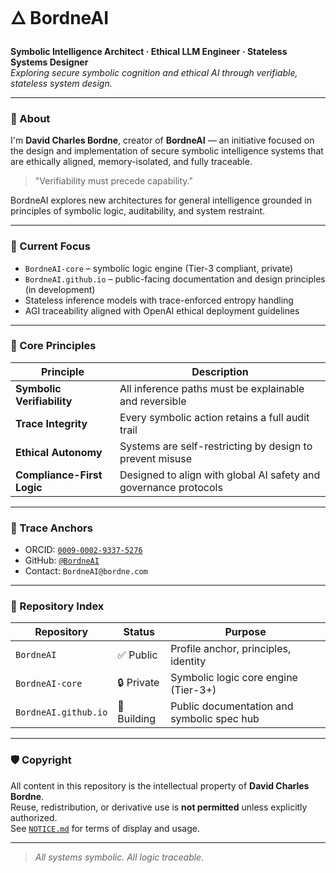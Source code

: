 # 🜂 BordneAI

**Symbolic Intelligence Architect · Ethical LLM Engineer · Stateless Systems Designer**  
_Exploring secure symbolic cognition and ethical AI through verifiable, stateless system design._

---

### 🧠 About

I'm **David Charles Bordne**, creator of **BordneAI** — an initiative focused on the design and implementation of secure symbolic intelligence systems that are ethically aligned, memory-isolated, and fully traceable.

> "Verifiability must precede capability."

BordneAI explores new architectures for general intelligence grounded in principles of symbolic logic, auditability, and system restraint.

---

### 🔭 Current Focus

- `BordneAI-core` – symbolic logic engine (Tier-3 compliant, private)
- `BordneAI.github.io` – public-facing documentation and design principles (in development)
- Stateless inference models with trace-enforced entropy handling
- AGI traceability aligned with OpenAI ethical deployment guidelines

---

### 🧬 Core Principles

| Principle                 | Description                                                                 |
|---------------------------|-----------------------------------------------------------------------------|
| **Symbolic Verifiability** | All inference paths must be explainable and reversible                     |
| **Trace Integrity**         | Every symbolic action retains a full audit trail                          |
| **Ethical Autonomy**        | Systems are self-restricting by design to prevent misuse                  |
| **Compliance-First Logic**  | Designed to align with global AI safety and governance protocols          |

---

### 📜 Trace Anchors

- ORCID: [`0009-0002-9337-5276`](https://orcid.org/0009-0002-9337-5276)
- GitHub: [`@BordneAI`](https://github.com/BordneAI)
- Contact: `BordneAI@bordne.com`

---

### 📁 Repository Index

| Repository            | Status     | Purpose                                     |
|------------------------|------------|---------------------------------------------|
| `BordneAI`             | ✅ Public  | Profile anchor, principles, identity        |
| `BordneAI-core`        | 🔒 Private | Symbolic logic core engine (Tier-3+)        |
| `BordneAI.github.io`   | 🔄 Building | Public documentation and symbolic spec hub  |

---

### 🛡️ Copyright

All content in this repository is the intellectual property of **David Charles Bordne**.  
Reuse, redistribution, or derivative use is **not permitted** unless explicitly authorized.  
See [`NOTICE.md`](./NOTICE.md) for terms of display and usage.

---

> _All systems symbolic. All logic traceable._
